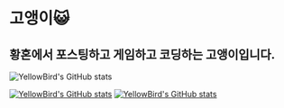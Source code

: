 # 고앵이:smiley_cat:
## 황혼에서 포스팅하고 게임하고 코딩하는 고앵이입니다.

![YellowBird's GitHub stats](https://github-readme-stats.vercel.app/api?username=ywbook&show_icons=true&theme=github_dark)

[![YellowBird's GitHub stats](https://github-readme-stats.vercel.app/api/pin/?username=ywbook&repo=ywbook.github.io&cache_seconds=86400&theme=github_dark)](https://github.com/ywbook/ywbook.github.io)
[![YellowBird's GitHub stats](https://github-readme-stats.vercel.app/api/pin/?username=ywbook&repo=html&cache_seconds=86400&theme=github_dark)](https://github.com/ywbook/html)

